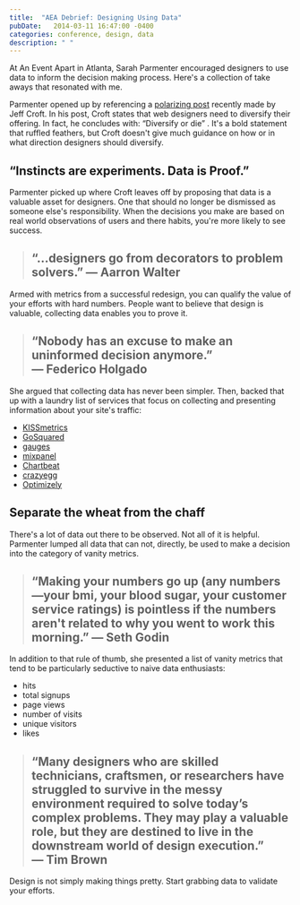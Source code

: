```yaml
---
title:  "AEA Debrief: Designing Using Data"
pubDate:   2014-03-11 16:47:00 -0400
categories: conference, design, data
description: " "
---
```


At An Event Apart in Atlanta, Sarah Parmenter encouraged designers to use data to inform the decision making process. Here's a collection of take aways that resonated with me.

Parmenter opened up by referencing a [polarizing post](http://jeffcroft.com/blog/2014/jan/03/web-standards-killed-the-html-star) recently made by Jeff Croft. In his post, Croft states that web designers need to diversify their offering. In fact, he concludes with: “Diversify or die” . It's a bold statement that ruffled feathers, but Croft doesn't give much guidance on how or in what direction designers should diversify. 

## “Instincts are experiments. Data is Proof.”

Parmenter picked up where Croft leaves off by proposing that data is a valuable asset for designers. One that should no longer be dismissed as someone else's responsibility. When the decisions you make are based on real world observations of users and there habits, you're more likely to see success. 

> ## “…designers go from decorators to problem solvers.” —&nbsp;Aarron&nbsp;Walter

Armed with metrics from a successful redesign, you can qualify the value of your efforts with hard numbers. People want to believe that design is valuable, collecting data enables you to prove it.  

> ## “Nobody has an excuse to make an uninformed decision anymore.” —&nbsp;Federico&nbsp;Holgado

She argued that collecting data has never been simpler. Then, backed that up with a laundry list of services that focus on collecting and presenting information about your site's traffic:

* [KISSmetrics](https://www.kissmetrics.com/)
* [GoSquared](https://www.gosquared.com/)
* [gauges](http://get.gaug.es/)
* [mixpanel](https://mixpanel.com/)
* [Chartbeat](https://chartbeat.com/)
* [crazyegg](http://www.crazyegg.com/)
* [Optimizely](https://www.optimizely.com/)

## Separate the wheat from the chaff

There's a lot of data out there to be observed. Not all of it is helpful. Parmenter lumped all data that can not, directly, be used to make a decision into the category of vanity metrics. 

> ## “Making your numbers go up (any numbers—your bmi, your blood sugar, your customer service ratings) is pointless if the numbers aren't related to why you went to work this morning.” —&nbsp;Seth&nbsp;Godin

In addition to that rule of thumb, she presented a list of vanity metrics that tend to be particularly seductive to naive data enthusiasts:

- hits
- total signups
- page views
- number of visits
- unique visitors
- likes

> ## “Many designers who are skilled technicians, craftsmen, or researchers have struggled to survive in the messy environment required to solve today’s complex problems. They may play a valuable role, but they are destined to live in the downstream world of design execution.” —&nbsp;Tim&nbsp;Brown

Design is not simply making things pretty. Start grabbing data to validate your efforts. 
